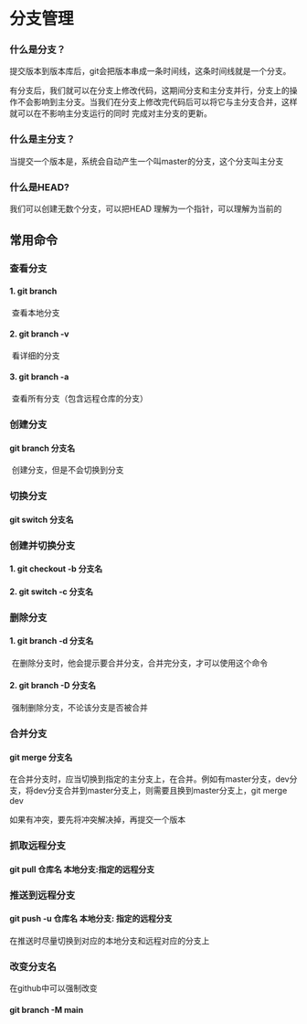 # 分支管理

### 什么是分支？ 

​	提交版本到版本库后，git会把版本串成一条时间线，这条时间线就是一个分支。

​    有分支后，我们就可以在分支上修改代码，这期间分支和主分支并行，分支上的操作不会影响到主分支。当我们在分支上修改完代码后可以将它与主分支合并，这样就可以在不影响主分支运行的同时 完成对主分支的更新。

### 什么是主分支？

 当提交一个版本是，系统会自动产生一个叫master的分支，这个分支叫主分支

### 什么是HEAD? 

  我们可以创建无数个分支，可以把HEAD 理解为一个指针，可以理解为当前的

## 常用命令

### 	查看分支

#### 		1. git branch 

​			查看本地分支

#### 		2. git branch -v

​			看详细的分支

#### 		3. git branch -a

​			查看所有分支（包含远程仓库的分支）

### 	创建分支

#### 		 git branch  分支名

​			创建分支，但是不会切换到分支

### 	切换分支

#### 		git switch 分支名

### 	创建并切换分支

#### 		1. git checkout -b 分支名 

#### 		2. git switch -c 分支名 

### 	删除分支

#### 		1. git branch -d 分支名

​	在删除分支时，他会提示要合并分支，合并完分支，才可以使用这个命令

#### 		2. git branch -D 分支名

​	强制删除分支，不论该分支是否被合并

### 合并分支

#### git merge 分支名

在合并分支时，应当切换到指定的主分支上，在合并。例如有master分支，dev分支，将dev分支合并到master分支上，则需要且换到master分支上，git merge dev

如果有冲突，要先将冲突解决掉，再提交一个版本

### 抓取远程分支

#### git pull 仓库名  本地分支:指定的远程分支

### 推送到远程分支

#### git push -u 仓库名  本地分支: 指定的远程分支

在推送时尽量切换到对应的本地分支和远程对应的分支上

### 改变分支名

在github中可以强制改变

#### git branch -M main



